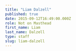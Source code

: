 ```yaml
---
title: "Liam Dalzell"
published: true
date: 2015-09-12T16:49:00.000Z
role: Not on Masthead
first_name: Liam
last_name: Dalzell
type: staff
slug: liam-dalzell
---
```

